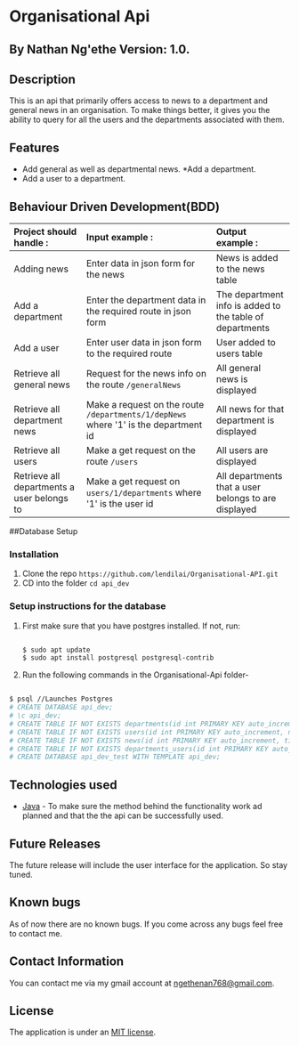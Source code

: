 # Organisational Api
## By **Nathan Ng'ethe** Version: 1.0.

## Description
This is an api that primarily offers access to news to a department and general news in an organisation. To make things better, it gives you the ability to query for all the users and the departments associated with them.

## Features
* Add general as well as departmental news.
*Add a department.
* Add a user to a department.


## Behaviour Driven Development(BDD)
| Project should handle : | Input example :     | Output example : |
| :------------- | :------------- | :-------------         |
| Adding news       | Enter data in json form for the news       | News is added to the news table    |
| Add a department       | Enter the department data in the required route in json form      | The department info is added to the table of departments  |
| Add a user       | Enter user data in json form to the required route       | User added to users table    |
| Retrieve all general news   | Request for the news info on the route `/generalNews`        | All general news is displayed    |
| Retrieve all department news   | Make a request on the route `/departments/1/depNews` where '1' is the department id | All news for that department is displayed    |
| Retrieve all users  | Make a get request on the route `/users`   | All users are displayed   |
| Retrieve all departments a user belongs to | Make a get request on `users/1/departments` where '1' is the user id | All departments that a user belongs to are displayed |


##Database Setup
### Installation
1. Clone the repo `https://github.com/lendilai/Organisational-API.git`
2. CD into the folder `cd api_dev`

### Setup instructions for the database
1. First make sure that you have postgres installed.
   If not, run:
   ```bash

   $ sudo apt update
   $ sudo apt install postgresql postgresql-contrib

    ```
2. Run the following commands in the Organisational-Api folder-

```bash

$ psql //Launches Postgres
# CREATE DATABASE api_dev;
# \c api_dev; 
# CREATE TABLE IF NOT EXISTS departments(id int PRIMARY KEY auto_increment, name VARCHAR, description VARCHAR, user_no int);
# CREATE TABLE IF NOT EXISTS users(id int PRIMARY KEY auto_increment, name VARCHAR, position VARCHAR, url VARCHAR);
# CREATE TABLE IF NOT EXISTS news(id int PRIMARY KEY auto_increment, title VARCHAR, content VARCHAR, importance VARCHAR, type VARCHAR, departmentId int);
# CREATE TABLE IF NOT EXISTS departments_users(id int PRIMARY KEY auto_increment, department_id INTEGER, user_id INTEGER);
# CREATE DATABASE api_dev_test WITH TEMPLATE api_dev;

```

## Technologies used
- [Java](https://www.java.com/) - To make sure the method behind the functionality work ad planned and that the the api can be successfully used.

## Future Releases
The future release will include the user interface for the application. So stay tuned.

## Known bugs
As of now there are no known bugs. If you come across any bugs feel free to contact me.

## Contact Information
You can contact me via my gmail account at ngethenan768@gmail.com.

## License
The application is under an [MIT license](https://github.com/lendilai/Organisational-API/blob/master/License).